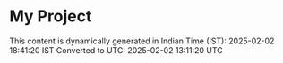 # My Project

This content is dynamically generated in Indian Time (IST): 2025-02-02 18:41:20 IST
Converted to UTC: 2025-02-02 13:11:20 UTC
